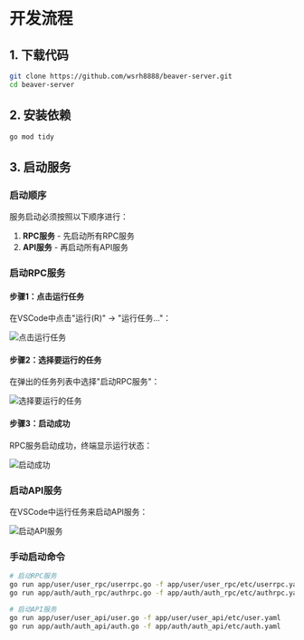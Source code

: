 # 开发流程

## 1. 下载代码

```bash
git clone https://github.com/wsrh8888/beaver-server.git
cd beaver-server
```

## 2. 安装依赖

```bash
go mod tidy
```

## 3. 启动服务

### 启动顺序

服务启动必须按照以下顺序进行：

1. **RPC服务** - 先启动所有RPC服务
2. **API服务** - 再启动所有API服务

### 启动RPC服务

#### 步骤1：点击运行任务

在VSCode中点击"运行(R)" → "运行任务..."：

![点击运行任务](/backend/click-run-task.png)

#### 步骤2：选择要运行的任务

在弹出的任务列表中选择"启动RPC服务"：

![选择要运行的任务](/backend/select-rpc-task.png)

#### 步骤3：启动成功

RPC服务启动成功，终端显示运行状态：

![启动成功](/backend/rpc-start-success.png)

### 启动API服务

在VSCode中运行任务来启动API服务：

![启动API服务](/backend/start-api.png)

### 手动启动命令

```bash
# 启动RPC服务
go run app/user/user_rpc/userrpc.go -f app/user/user_rpc/etc/userrpc.yaml
go run app/auth/auth_rpc/authrpc.go -f app/auth/auth_rpc/etc/authrpc.yaml

# 启动API服务
go run app/user/user_api/user.go -f app/user/user_api/etc/user.yaml
go run app/auth/auth_api/auth.go -f app/auth/auth_api/etc/auth.yaml
``` 